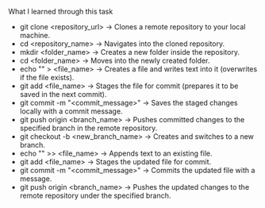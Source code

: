 What I learned through this task

* git clone <repository_url> → Clones a remote repository to your local machine.
* cd <repository_name> → Navigates into the cloned repository.
* mkdir <folder_name> → Creates a new folder inside the repository.
* cd <folder_name> → Moves into the newly created folder.
* echo "<text>" > <file_name> → Creates a file and writes text into it (overwrites if the file exists).
* git add <file_name> → Stages the file for commit (prepares it to be saved in the next commit).
* git commit -m "<commit_message>" → Saves the staged changes locally with a commit message.
* git push origin <branch_name> → Pushes committed changes to the specified branch in the remote repository.
* git checkout -b <new_branch_name> → Creates and switches to a new branch.
* echo "<text>" >> <file_name> → Appends text to an existing file.
* git add <file_name> → Stages the updated file for commit.
* git commit -m "<commit_message>" → Commits the updated file with a message.
* git push origin <branch_name> → Pushes the updated changes to the remote repository under the specified branch.
